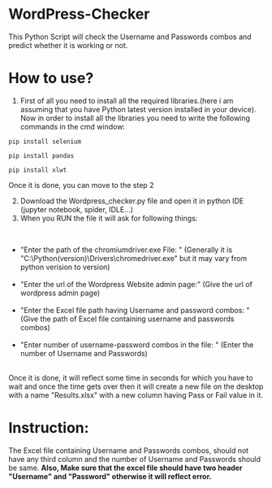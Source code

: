 # WordPress-Checker
This Python Script will check the Username and Passwords combos and predict whether it is working or not.


# How to use?
1. First of all you need to install all the required libraries.(here i am assuming that you have Python latest version installed in your device).
Now in order to install all the libraries you need to write the following commands in the cmd window:


```
pip install selenium
```

```
pip install pandas
```

```
pip install xlwt
```
Once it is done, you can move to the step 2

2. Download the Wordpress_checker.py file and open it in python IDE (jupyter notebook, spider, IDLE...)
3. When you RUN the file it will ask for following things:
<br/>
<ul>
<li>"Enter the path of the chromiumdriver.exe File: "    (Generally it is "C:\Python(version)\Drivers\chromedriver.exe" but it may vary from python verision to version)
</li><br/>
<li>"Enter the url of the Wordpress Website admin page:"  (Give the url of wordpress admin page)
</li>
<br/>
<li>"Enter the Excel file path having Username and password combos: "  (Give the path of Excel file containing username and passwords combos)
</li><br/>
<li>"Enter number of username-password combos in the file: "          (Enter the number of Username and Passwords)
</li><br/>
</ul>
Once it is done, it will reflect some time in seconds for which you have to wait and once the time gets over then it will create a new file on the desktop with a name "Results.xlsx" with a new column having Pass or Fail value in it.

# Instruction:
The Excel file containing Username and Passwords combos, should not have any third column and the number of Username and Passwords should be same. 
<b>Also, Make sure that the excel file should have two header "Username" and "Password" otherwise it will reflect error.</b> 


